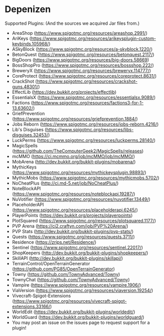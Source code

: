# Depenizen
Supported Plugins: (And the sources we acquired Jar files from.)

- AreaShop (https://www.spigotmc.org/resources/areashop.2991/)
- AriKeys (https://www.spigotmc.org/resources/arikeysplugin-custom-keybinds.105968/)
- ASkyBlock (https://www.spigotmc.org/resources/a-skyblock.1220/)
- BetonQuest (https://www.spigotmc.org/resources/betonquest.2117/)
- BigDoors (https://www.spigotmc.org/resources/big-doors.58669)
- BossShopPro (https://www.spigotmc.org/resources/bossshop.222/)
- BreweryX (https://www.spigotmc.org/resources/breweryx.114777/)
- CoreProtect (https://www.spigotmc.org/resources/coreprotect.8631/)
- CrackShot (https://www.spigotmc.org/resources/crackshot-guns.48301/)
- EffectLib (https://dev.bukkit.org/projects/effectlib)
- EssentialsX (https://www.spigotmc.org/resources/essentialsx.9089/)
- Factions (https://www.spigotmc.org/resources/factions3-for-1-13.63602/)
- GriefPrevention (https://www.spigotmc.org/resources/griefprevention.1884/)
- Jobs Reborn (https://www.spigotmc.org/resources/jobs-reborn.4216/)
- Lib's Disguises (https://www.spigotmc.org/resources/libs-disguises.32453/)
- LuckPerms (https://www.spigotmc.org/resources/luckperms.28140/)
- MagicSpells (https://github.com/TheComputerGeek2/MagicSpells/releases)
- mcMMO (https://ci.mcmmo.org/job/mcMMO/job/mcMMO/)
- MobArena (http://dev.bukkit.org/bukkit-plugins/mobarena/)
- MythicKeys (https://www.spigotmc.org/resources/mythickeysplugin.98893/)
- MythicMobs (https://www.spigotmc.org/resources/mythicmobs.5702/)
- NoCheatPlus (http://ci.md-5.net/job/NoCheatPlus/)
- NoteBlockAPI (https://www.spigotmc.org/resources/noteblockapi.19287/)
- NuVotifier (https://www.spigotmc.org/resources/nuvotifier.13449/)
- PlaceholderAPI (https://www.spigotmc.org/resources/placeholderapi.6245/)
- PlayerPoints (https://dev.bukkit.org/projects/playerpoints)
- PlotSquared (https://www.spigotmc.org/resources/plotsquared.1177/)
- PVP Arena (https://ci2.craftyn.com/job/PVP%20Arena/)
- PVP Stats (http://dev.bukkit.org/bukkit-plugins/pvp-stats/)
- Quests (https://www.spigotmc.org/resources/quests.3711/)
- Residence (https://zrips.net/Residence/)
- Sentinel (https://www.spigotmc.org/resources/sentinel.22017/)
- ShopKeepers (http://dev.bukkit.org/bukkit-plugins/shopkeepers/)
- SkillAPI (http://dev.bukkit.org/bukkit-plugins/skillapi/)
- TerrainControl/OpenTerrainGenerator (https://github.com/PG85/OpenTerrainGenerator)
- Towny (https://github.com/TownyAdvanced/Towny)
- TownyChat (https://github.com/TownyAdvanced/Towny)
- Vampire (https://www.spigotmc.org/resources/vampire.1906/)
- ViaVersion (https://www.spigotmc.org/resources/viaversion.19254/)
- Vivecraft-Spigot-Extensions (https://www.spigotmc.org/resources/vivecraft-spigot-extensions.33166/)
- WorldEdit (https://dev.bukkit.org/bukkit-plugins/worldedit/)
- WorldGuard (https://dev.bukkit.org/bukkit-plugins/worldguard/)
- You may post an issue on the issues page to request support for a plugin!

